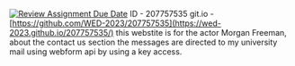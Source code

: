 [![Review Assignment Due Date](https://classroom.github.com/assets/deadline-readme-button-24ddc0f5d75046c5622901739e7c5dd533143b0c8e959d652212380cedb1ea36.svg)](https://classroom.github.com/a/GmyrjvXu)
ID - 207757535
git.io - [https://github.com/WED-2023/207757535](https://wed-2023.github.io/207757535/)
this webstite is for the actor Morgan Freeman, about the contact us section the messages are directed to my university mail using webform api by using a key access.
